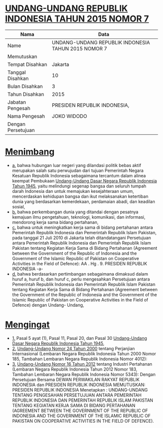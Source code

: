 # [UNDANG-UNDANG REPUBLIK INDONESIA TAHUN 2015 NOMOR 7](http://example.org/legal/document/uu/2015/7)

| Nama | Data |
| ------ | ----- |
|Name|UNDANG-UNDANG REPUBLIK INDONESIA TAHUN 2015 NOMOR 7|
|Memutuskan||
|Tempat Disahkan|Jakarta|
|Tanggal Disahkan|10|
|Bulan Disahkan|3|
|Tahun Disahkan|2015|
|Jabatan Pengesah|PRESIDEN REPUBLIK INDONESIA,|
|Nama Pengesah|JOKO WIDODO|
|Dengan Persetujuan||
# [Menimbang](http://example.org/legal/document/uu/2015/7/menimbang)

* [a.](http://example.org/legal/document/uu/2015/7/menimbang/point/a) bahwa hubungan luar negeri yang dilandasi politik bebas aktif merupakan salah satu perwujudan dari tujuan Pemerintah Negara Kesatuan Republik Indonesia sebagaimana tercantum dalam alinea keempat Pembukaan [Undang-Undang Dasar Negara Republik Indonesia Tahun 1945](http://example.org/legal/document/uu), yaitu melindungi segenap bangsa dan seluruh tumpah darah Indonesia dan untuk memajukan kesejahteraan umum, mencerdaskan kehidupan bangsa dan ikut melaksanakan ketertiban dunia yang berdasarkan kemerdekaan, perdamaian abadi, dan keadilan sosial,
* [b.](http://example.org/legal/document/uu/2015/7/menimbang/point/b) bahwa perkembangan dunia yang ditandai dengan pesatnya kemajuan ilmu pengetahuan, teknologi, komunikasi, dan informasi, mendorong kerja sama bidang pertahanan,
* [c.](http://example.org/legal/document/uu/2015/7/menimbang/point/c) bahwa untuk meningkatkan kerja sama di bidang pertahanan antara Pemerintah Republik Indonesia dan Pemerintah Republik Islam Pakistan, pada tanggal 21 Juli 2010 di Jakarta telah ditandatangani Persetujuan antara Pemerintah Republik Indonesia dan Pemerintah Republik Islam Pakistan tentang Kegiatan Kerja Sama di Bidang Pertahanan (Agreement between the Government of the Republic of Indonesia and the Government of the Islamic Republic of Pakistan on Cooperative Activities in the Field of Defence): AA . Hg . 9. PRESIDEN REPUBLIK INDONESIA -a-
* [d.](http://example.org/legal/document/uu/2015/7/menimbang/point/d) bahwa berdasarkan pertimbangan sebagaimana dimaksud dalam huruf a, huruf b, dan huruf c, perlu mengesahkan Persetujuan antara Pemerintah Republik Indonesia dan Pemerintah Republik Islam Pakistan tentang Kegiatan Kerja Sama di Bidang Pertahanan (Agreement between the Government of the Republic of Indonesia and the Government of the Islamic Republic of Pakistan on Cooperative Activities in the Field of Defence) dengan Undang- Undang,
# [Mengingat](http://example.org/legal/document/uu/2015/7/mengingat)

* [1.](http://example.org/legal/document/uu/2015/7/mengingat/point/0001) Pasal 5 ayat (1), Pasal 11, Pasal 20, dan Pasal 30 [Undang-Undang Dasar Negara Republik Indonesia Tahun 1945](http://example.org/legal/document/uu),
* [2.](http://example.org/legal/document/uu/2015/7/mengingat/point/0002) [Undang-Undang Nomor 24 Tahun 2000](http://example.org/legal/document/uu/2000/24) tentang Perjanjian Internasional (Lembaran Negara Republik Indonesia Tahun 2000 Nomor 185, Tambahan Lembaran Negara Republik Indonesia Nomor 4012):
* [3.](http://example.org/legal/document/uu/2015/7/mengingat/point/0003) [Undang-Undang Nomor 16 Tahun 2012](http://example.org/legal/document/uu/2012/16) tentang Industri Pertahanan (Lembaran Negara Republik Indonesia Tahun 2012 Nomor 183, Tambahan Lembaran Negara Republik Indonesia Nomor 5343): Dengan Persetujuan Bersama DEWAN PERWAKILAN RAKYAT REPUBLIK INDONESIA dan PRESIDEN REPUBLIK INDONESIA MEMUTUSKAN: PRESIDEN REPUBLIK INDONESIA Menetapkan : UNDANG-UNDANG TENTANG PENGESAHAN PERSETUJUAN ANTARA PEMERINTAH REPUBLIK INDONESIA DAN PEMERINTAH REPUBLIK ISLAM PAKISTAN TENTANG KEGIATAN KERJA SAMA DI BIDANG PERTAHANAN (AGREEMENT BETWEEN THE GOVERNMENT OF THE REPUBLIC OF INDONESIA AND THE GOVERNMENT OF THE ISLAMIC REPUBLIC OF PAKISTAN ON COOPERATIVE ACTIVITIES IN THE FIELD OF DEFENCE).